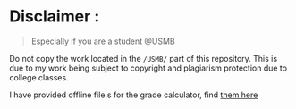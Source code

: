 # Disclaimer :
> Especially if you are a student @USMB

Do not copy the work located in the `/USMB/` part of this repository.
This is due to my work being subject to copyright and plagiarism protection due to college classes.


I have provided offline file.s for the grade calculator, find [them here](./grades_calc)

